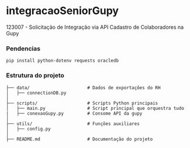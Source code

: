 # integracaoSeniorGupy
123007 - Solicitação de Integração via API Cadastro de Colaboradores na Gupy


### Pendencias
```
pip install python-dotenv requests oracledb
```

### Estrutura do projeto

```
├── data/                      # Dados de exportações do RH
│   ├── connectionDB.py
│
├── scripts/                   # Scripts Python principais
│   ├── main.py                # Script principal que orquestra tudo
|   ├── conexaoGupy.py         # Consome API da gupy
│
├── utils/                     # Funções auxiliares
│   ├── config.py
│
├── README.md                  # Documentação do projeto
```